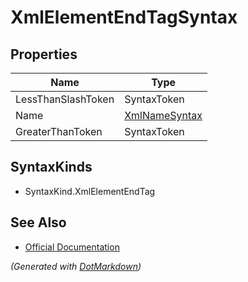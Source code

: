 # XmlElementEndTagSyntax

## Properties

| Name               | Type                              |
| ------------------ | --------------------------------- |
| LessThanSlashToken | SyntaxToken                       |
| Name               | [XmlNameSyntax](XmlNameSyntax.md) |
| GreaterThanToken   | SyntaxToken                       |

## SyntaxKinds

* SyntaxKind\.XmlElementEndTag

## See Also

* [Official Documentation](https://docs.microsoft.com/en-us/dotnet/api/microsoft.codeanalysis.csharp.syntax.xmlelementendtagsyntax)


*\(Generated with [DotMarkdown](http://github.com/JosefPihrt/DotMarkdown)\)*